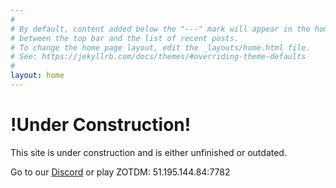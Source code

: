 ```yaml
---
#
# By default, content added below the "---" mark will appear in the home page
# between the top bar and the list of recent posts.
# To change the home page layout, edit the _layouts/home.html file.
# See: https://jekyllrb.com/docs/themes/#overriding-theme-defaults
#
layout: home
---
```


# !Under Construction!
This site is under construction and is either unfinished or outdated.

Go to our [Discord](https://discord.gg/4J9KGyspU5) or play ZOTDM: 51.195.144.84:7782